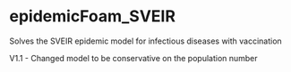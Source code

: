 epidemicFoam_SVEIR
==================

Solves the SVEIR epidemic model for infectious diseases with vaccination

V1.1 - Changed model to be conservative on the population number
